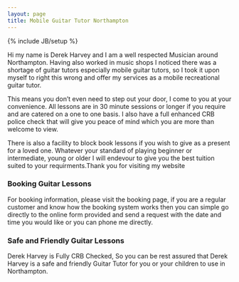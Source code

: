 ```yaml
---
layout: page
title: Mobile Guitar Tutor Northampton
---
```

{% include JB/setup %}

Hi my name is Derek Harvey and I am a well respected Musician around Northampton. Having also worked in music shops I noticed there was a shortage of guitar tutors especially mobile guitar tutors, so I took it upon myself to right this wrong and offer my services as a mobile recreational guitar tutor.

This means you don’t even need to step out your door, I come to you at your convenience. All lessons are in 30 minute sessions or longer if you require and are catered on a one to one basis. I also have a full enhanced CRB police check that will give you peace of mind which you are more than welcome to view.

There is also a facility to block book lessons if you wish to give as a present for a loved one. Whatever your standard of playing beginner or intermediate, young or older I will endevour to give you the best tuition suited to your requirments.Thank you for visiting my website

### Booking Guitar Lessons

For booking information, please visit the booking page, if you are a regular customer and know how the booking system works then you can simple go directly to the online form provided and send a request with the date and time you would like or you can phone me directly.

### Safe and Friendly Guitar Lessons

Derek Harvey is Fully CRB Checked, So you can be rest assured that Derek Harvey is a safe and friendly Guitar Tutor for you or your children to use in Northampton.